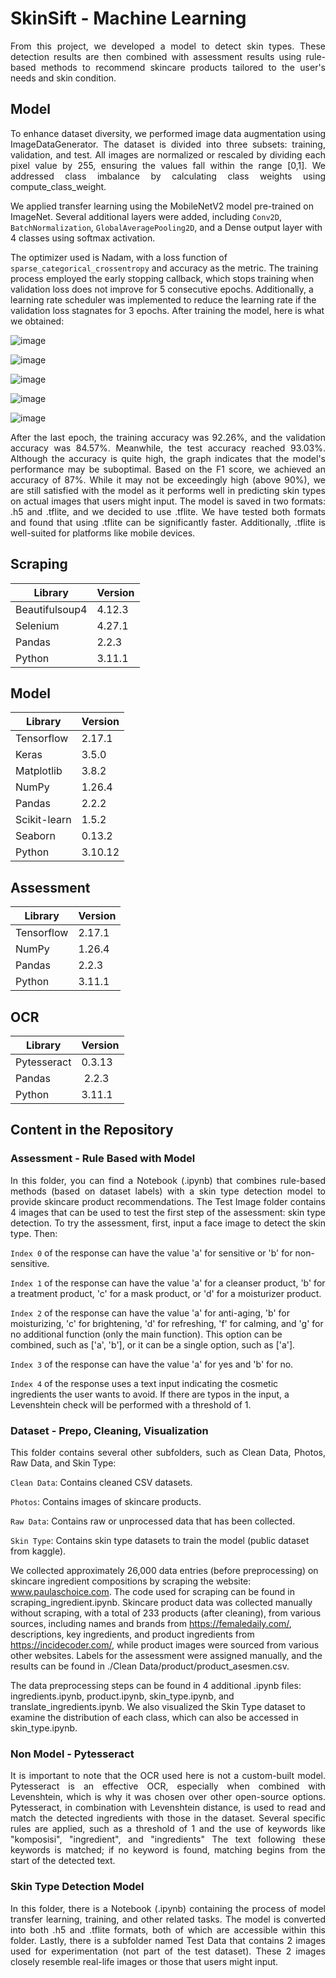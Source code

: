# SkinSift - Machine Learning

<p align="justify">
From this project, we developed a model to detect skin types. These detection results are then combined with assessment results using rule-based methods to recommend skincare products tailored to the user's needs and skin condition.</p>

## Model
<p align="justify">
To enhance dataset diversity, we performed image data augmentation using ImageDataGenerator. The dataset is divided into three subsets: training, validation, and test. All images are normalized or rescaled by dividing each pixel value by 255, ensuring the values fall within the range [0,1]. We addressed class imbalance by calculating class weights using compute_class_weight.

We applied transfer learning using the MobileNetV2 model pre-trained on ImageNet. Several additional layers were added, including `Conv2D`, `BatchNormalization`, `GlobalAveragePooling2D`, and a Dense output layer with 4 classes using softmax activation.

The optimizer used is Nadam, with a loss function of `sparse_categorical_crossentropy` and accuracy as the metric. The training process employed the early stopping callback, which stops training when validation loss does not improve for 5 consecutive epochs. Additionally, a learning rate scheduler was implemented to reduce the learning rate if the validation loss stagnates for 3 epochs. After training the model, here is what we obtained:</p>

![image](https://github.com/user-attachments/assets/2eecf023-1eb6-46ef-a387-6975fe6c4d14)

![image](https://github.com/user-attachments/assets/a1e09f3d-fe67-4a4f-84f1-564555380f8e)

![image](https://github.com/user-attachments/assets/d2b9fe64-0554-4ce0-8ab8-a00bef378f45)

![image](https://github.com/user-attachments/assets/079e1c57-c19f-4859-a5e2-d17d23045fa8)

![image](https://github.com/user-attachments/assets/996859bd-516e-45e4-9f50-950aaa882f57)

<p align="justify">
After the last epoch, the training accuracy was 92.26%, and the validation accuracy was 84.57%. Meanwhile, the test accuracy reached 93.03%. Although the accuracy is quite high, the graph indicates that the model's performance may be suboptimal. Based on the F1 score, we achieved an accuracy of 87%. While it may not be exceedingly high (above 90%), we are still satisfied with the model as it performs well in predicting skin types on actual images that users might input. The model is saved in two formats: .h5 and .tflite, and we decided to use .tflite. We have tested both formats and found that using .tflite can be significantly faster. Additionally, .tflite is well-suited for platforms like mobile devices.</p>
</p>

## Scraping
| Library          | Version |
| ---------------- | ------- |
| Beautifulsoup4   | 4.12.3  |
| Selenium         | 4.27.1  |
| Pandas           | 2.2.3   |
| Python           | 3.11.1  |

## Model
| Library      | Version |
| ------------ | ------- |
| Tensorflow   | 2.17.1  |
| Keras        | 3.5.0   |
| Matplotlib   | 3.8.2   |
| NumPy        | 1.26.4  |
| Pandas       | 2.2.2   |
| Scikit-learn | 1.5.2   |
| Seaborn      | 0.13.2  |
| Python       | 3.10.12 |

## Assessment
| Library      | Version |
| ------------ | ------- |
| Tensorflow   | 2.17.1  |
| NumPy        | 1.26.4  |
| Pandas       | 2.2.3   |
| Python       | 3.11.1  |

## OCR
| Library      | Version |
| ------------ | ------- |
| Pytesseract  | 0.3.13  |
| Pandas       | 2.2.3   |
| Python       | 3.11.1  |

## Content in the Repository
### Assessment - Rule Based with Model
<p align="justify">
In this folder, you can find a Notebook (.ipynb) that combines rule-based methods (based on dataset labels) with a skin type detection model to provide skincare product recommendations. The Test Image folder contains 4 images that can be used to test the first step of the assessment: skin type detection. To try the assessment, first, input a face image to detect the skin type. Then:

`Index 0` of the response can have the value 'a' for sensitive or 'b' for non-sensitive.

`Index 1` of the response can have the value 'a' for a cleanser product, 'b' for a treatment product, 'c' for a mask product, or 'd' for a moisturizer product.

`Index 2` of the response can have the value 'a' for anti-aging, 'b' for moisturizing, 'c' for brightening, 'd' for refreshing, 'f' for calming, and 'g' for no additional function (only the main function). This option can be combined, such as ['a', 'b'], or it can be a single option, such as ['a'].

`Index 3` of the response can have the value 'a' for yes and 'b' for no.

`Index 4` of the response uses a text input indicating the cosmetic ingredients the user wants to avoid. If there are typos in the input, a Levenshtein check will be performed with a threshold of 1.</p>

### Dataset - Prepo, Cleaning, Visualization
<p align="justify">
This folder contains several other subfolders, such as Clean Data, Photos, Raw Data, and Skin Type:

`Clean Data`: Contains cleaned CSV datasets.

`Photos`: Contains images of skincare products.

`Raw Data`: Contains raw or unprocessed data that has been collected.

`Skin Type`: Contains skin type datasets to train the model (public dataset from kaggle).

We collected approximately 26,000 data entries (before preprocessing) on skincare ingredient compositions by scraping the website: www.paulaschoice.com. The code used for scraping can be found in scraping_ingredient.ipynb. Skincare product data was collected manually without scraping, with a total of 233 products (after cleaning), from various sources, including names and brands from https://femaledaily.com/, descriptions, key ingredients, and product ingredients from https://incidecoder.com/, while product images were sourced from various other websites. Labels for the assessment were assigned manually, and the results can be found in ./Clean Data/product/product_asesmen.csv.

The data preprocessing steps can be found in 4 additional .ipynb files: ingredients.ipynb, product.ipynb, skin_type.ipynb, and translate_ingredients.ipynb. We also visualized the Skin Type dataset to examine the distribution of each class, which can also be accessed in skin_type.ipynb.</p>

### Non Model - Pytesseract
<p align="justify">
It is important to note that the OCR used here is not a custom-built model. Pytesseract is an effective OCR, especially when combined with Levenshtein, which is why it was chosen over other open-source options. Pytesseract, in combination with Levenshtein distance, is used to read and match the detected ingredients with those in the dataset. Several specific rules are applied, such as a threshold of 1 and the use of keywords like "komposisi", "ingredient", and "ingredients" The text following these keywords is matched; if no keyword is found, matching begins from the start of the detected text.</p>

### Skin Type Detection Model
<p align="justify">
In this folder, there is a Notebook (.ipynb) containing the process of model transfer learning, training, and other related tasks. The model is converted into both .h5 and .tflite formats, both of which are accessible within this folder. Lastly, there is a subfolder named Test Data that contains 2 images used for experimentation (not part of the test dataset). These 2 images closely resemble real-life images or those that users might input.</p>
